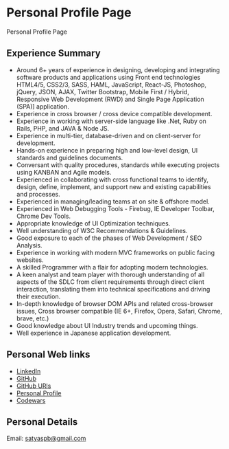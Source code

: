 # Personal Profile Page
Personal Profile Page

## Experience Summary
* Around 6+ years of experience in designing, developing and integrating software products and applications using Front end technologies HTML4/5, CSS2/3, SASS, HAML, JavaScript, React-JS, Photoshop, jQuery, JSON, AJAX, Twitter Bootstrap, Mobile First / Hybrid, Responsive Web Development (RWD) and Single Page Application (SPA)] application. 
* Experience in cross browser / cross device compatible development. 
* Experience in working with server-side language like .Net, Ruby on Rails, PHP, and JAVA & Node JS. 
* Experience in multi-tier, database-driven and on client-server for development. 
* Hands-on experience in preparing high and low-level design, UI standards and guidelines documents. 
* Conversant with quality procedures, standards while executing projects using KANBAN and Agile models. 
* Experienced in collaborating with cross functional teams to identify, design, define, implement, and support new and existing capabilities and processes. 
* Experienced in managing/leading teams at on site & offshore model. 
* Experienced in Web Debugging Tools - Firebug, IE Developer Toolbar, Chrome Dev Tools. 
* Appropriate knowledge of UI Optimization techniques. 
* Well understanding of W3C Recommendations & Guidelines. 
* Good exposure to each of the phases of Web Development / SEO Analysis. 
* Experience in working with modern MVC frameworks on public facing websites. 
* A skilled Programmer with a flair for adopting modern technologies. 
* A keen analyst and team player with thorough understanding of all aspects of the SDLC from client requirements through direct client interaction, translating them into technical specifications and driving their execution. 
* In-depth knowledge of browser DOM APIs and related cross-browser issues, Cross browser compatible (IE 6+, Firefox, Opera, Safari, Chrome, brave, etc.) 
* Good knowledge about UI Industry trends and upcoming things. 
* Well experience in Japanese application development. 

## Personal Web links
* [LinkedIn](https://www.linkedin.com/in/satishborkar)
* [GitHub](https://github.com/satishborkar)
* [GitHub URls](https://github.com/satishborkar/gitHubUrls)
* [Personal Profile](https://satishborkar.github.io/profile/)
* [Codewars](https://www.codewars.com/users/satyaspb)

## Personal Details
Email: satyaspb@gmail.com